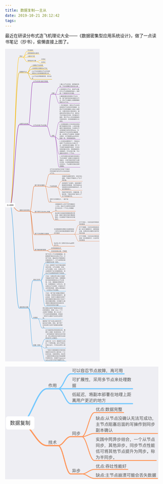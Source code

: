 ```yaml
---
title: 数据复制——主从
date: 2019-10-21 20:12:42
tags:
---
```


最近在研读分布式造飞机理论大全——《数据密集型应用系统设计》，做了一点读书笔记（抄书），偷懒直接上图了。

![Master slave](https://raw.githubusercontent.com/rason/rason.github.io/master/image/data-replicate-master-slave.png)

![Data replicate](https://raw.githubusercontent.com/rason/rason.github.io/master/image/data-replicate.png)
